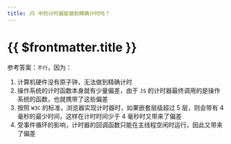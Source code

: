 ```yaml
---
title: JS 中的计时器能做到精确计时吗？
---
```


# {{ $frontmatter.title }}

参考答案：`不行`，因为：

1.  计算机硬件没有原子钟，无法做到精确计时
2.  操作系统的计时函数本身就有少量偏差，由于 `JS` 的计时器最终调用的是操作系统的函数，也就携带了这些偏差
3.  按照 `W3C` 的标准，浏览器实现计时器时，如果嵌套层级超过 5 层，则会带有 4 毫秒的最少时间，这样在计时时间少于 4 毫秒时又带来了偏差
4.  受事件循环的影响，计时器的回调函数只能在主线程空闲时运行，因此又带来了偏差

